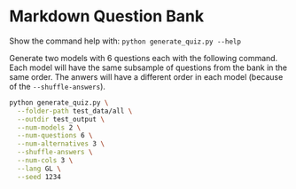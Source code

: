 # Markdown Question Bank

Show the command help with: `python generate_quiz.py --help`

Generate two models with 6 questions each with the following command. Each model will have the same subsample of questions from the bank in the same order. The anwers will have a different order in each model (because of the `--shuffle-answers`). 
 
```sh
python generate_quiz.py \
  --folder-path test_data/all \
  --outdir test_output \
  --num-models 2 \
  --num-questions 6 \
  --num-alternatives 3 \
  --shuffle-answers \
  --num-cols 3 \
  --lang GL \
  --seed 1234
```